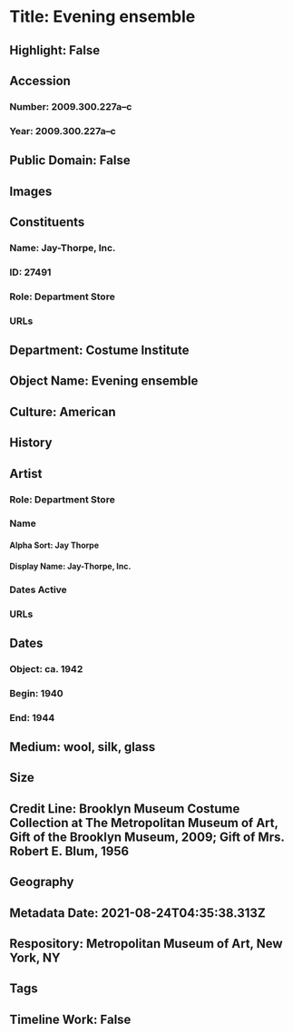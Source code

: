 # Title: Evening ensemble
## Highlight: False
## Accession
### Number: 2009.300.227a–c
### Year: 2009.300.227a–c
## Public Domain: False
## Images
## Constituents
### Name: Jay-Thorpe, Inc.
### ID: 27491
### Role: Department Store
### URLs
## Department: Costume Institute
## Object Name: Evening ensemble
## Culture: American
## History
## Artist
### Role: Department Store
### Name
#### Alpha Sort: Jay Thorpe
#### Display Name: Jay-Thorpe, Inc.
### Dates Active
### URLs
## Dates
### Object: ca. 1942
### Begin: 1940
### End: 1944
## Medium: wool, silk, glass
## Size
## Credit Line: Brooklyn Museum Costume Collection at The Metropolitan Museum of Art, Gift of the Brooklyn Museum, 2009; Gift of Mrs. Robert E. Blum, 1956
## Geography
## Metadata Date: 2021-08-24T04:35:38.313Z
## Respository: Metropolitan Museum of Art, New York, NY
## Tags
## Timeline Work: False